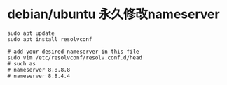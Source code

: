 # debian/ubuntu 永久修改nameserver

```shell
sudo apt update
sudo apt install resolvconf

# add your desired nameserver in this file
sudo vim /etc/resolvconf/resolv.conf.d/head
# such as
# nameserver 8.8.8.8
# nameserver 8.8.4.4
```
